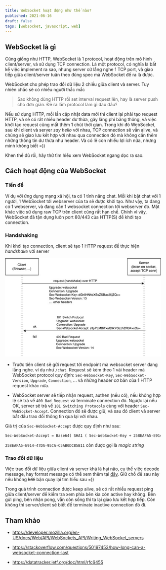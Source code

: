 ```yaml
---
title: WebSocket hoạt động như thế nào?
published: 2021-06-16
draft: false
tags: [websocket, javascript, web]
---
```


## WebSocket là gì

Cũng giống như HTTP, WebSocket là 1 protocol, hoạt động trên mô hình client/server, và sử dụng TCP connection.
Là một protocol, có nghĩa là bất kể việc implement ra sao, nhưng server cứ lắng nghe 1 TCP port, và giao tiếp giữa client/server tuân theo đúng spec mà WebSocket đề ra là được.

WebSocket cho phép trao đổi dữ liệu 2 chiều giữa client và server. Tuy nhiên chắc sẽ có nhiều người thắc mắc

> Sao không dùng HTTP rồi set interval request lên, hay là server push cho đơn giản. Đẻ ra lắm protocol làm gì đau đầu?

Nếu sử dụng HTTP, mỗi lần cập nhật data mới thì client lại phải tạo request HTTP, và sẽ có rất nhiều header dư thừa, gây lãng phí băng thông, và việc khởi tạo request cũng mất thêm 1 chút thời gian. Trong khi đó WebSocket, sau khi client và server _say hello_ với nhau, TCP connection sẽ vẫn alive, và chúng sẽ giao lưu kết hợp với nhau qua connection đó mà không cần thêm những thông tin dư thừa như header. Và có lẽ còn nhiều lợi ích nữa, nhưng mình không biết =))

Khen thế đủ rồi, hãy thử tìm hiểu xem WebSocket ngang dọc ra sao.

## Cách hoạt động của WebSocket

### Tiền đề

Ví dụ với ứng dụng mạng xã hội, ta có 1 tính năng chat. Mỗi khi bật chat với 1 người, 1 WebSocket tới webserver của ta sẽ được khởi tạo. Như vậy, ta đang có 1 webserver, và đang cần 1 websocket connection tới webserver đó. Mặt khác việc sử dụng raw TCP trên client cũng rất hạn chế. Chính vì vậy, WebSocket đã tận dụng luôn port 80/443 của HTTP(S) để khởi tạo connection.

### Handshaking

Khi khởi tạo connection, client sẽ tạo 1 HTTP request để thực hiện _handshake_ với server

![handshake](/img/blog/websocket-handshake.jpeg)

- Trước tiên client sẽ gửi request tới endpoint mà websocket server đang lắng nghe. ví dụ như `/chat`.
  Request sẽ kèm theo 1 vài header mà WebSocket protocol quy định: `Sec-WebSocket-Key`, `Sec-WebSocket-Version`, `Upgrade`, `Connection`, ... và những header cơ bản của 1 HTTP request khác nữa.

- WebSocket server sẽ tiếp nhận request, authen (nếu có), nếu không hợp lệ sẽ trả về `400 Bad Request` và terminate connection đó.
  Ngược lại nếu OK, server sẽ trả về `101 Switching Protocols` cùng với header `Sec-WebSocket-Accept`. Connection đó sẽ được giữ, và sau đó client và server bắt đầu trao đổi thông tin qua lại với nhau.

Giá trị của `Sec-WebSocket-Accept` được quy định như sau:

```txt
Sec-WebSocket-Accept = Base64( SHA1 ( Sec-WebSocket-Key + 258EAFA5-E914-47DA-95CA-C5AB0DC85B11 ) )
```

`258EAFA5-E914-47DA-95CA-C5AB0DC85B11` còn được gọi là _magic string_

### Trao đổi dữ liệu

Việc trao đổi dữ liệu giữa client và server khá là hại não, cụ thể việc decode message, hay format message có thể xem thêm tại [đây](https://developer.mozilla.org/en-US/docs/Web/API/WebSockets_API/Writing_WebSocket_servers#exchanging_data_frames). Giữ chỗ để sau này nếu không ~~lười~~ bận quay lại tìm hiểu sau =))

Trong quá trình connection được keep alive, sẽ có rất nhiều request ping giữa client/server để kiểm tra xem phía bên kia còn active hay không. Bên gửi ping, bên nhận pong, vẫn còn sống thì ta lại giao lưu kết hợp tiếp. Còn không thì server/client sẽ biết để terminate inactive connection đó đi.

## Tham khảo

- https://developer.mozilla.org/en-US/docs/Web/API/WebSockets_API/Writing_WebSocket_servers

- https://stackoverflow.com/questions/50197453/how-long-can-a-websocket-connection-last

- https://datatracker.ietf.org/doc/html/rfc6455

